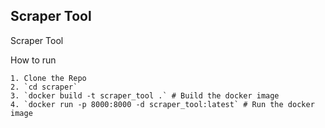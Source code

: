 ## Scraper Tool
Scraper Tool


How to run

```
1. Clone the Repo
2. `cd scraper`
3. `docker build -t scraper_tool .` # Build the docker image
4. `docker run -p 8000:8000 -d scraper_tool:latest` # Run the docker image
```